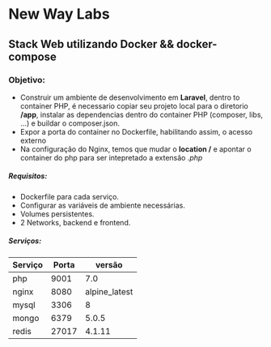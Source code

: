 New Way Labs
============
## Stack Web utilizando Docker && docker-compose

### Objetivo:
* Construir um ambiente de desenvolvimento em **Laravel**, dentro to container PHP, é necessario copiar seu projeto local para o diretorio **/app**, instalar as dependencias dentro do container PHP (composer, libs, ...) e buildar o composer.json.
* Expor a porta do container no Dockerfile, habilitando assim, o acesso externo
* Na configuração do Nginx, temos que mudar o **location /** e apontar o container do php para ser intepretado a extensão _.php_

##### Requisitos:
* Dockerfile para cada serviço.
* Configurar as variáveis de ambiente necessárias.
* Volumes persistentes.
* 2 Networks, backend e frontend.

##### Serviços:

| Serviço | Porta | versão |
|-------|--------|---|
|php|9001|7.0|
|nginx|8080|alpine_latest|
|mysql|3306|8|
|mongo|6379|5.0.5 |
|redis|27017|4.1.11|
